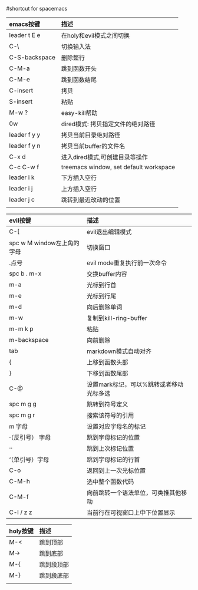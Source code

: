 #shortcut for spacemacs

| emacs按键     | 描述                                   |
|:--------------|:---------------------------------------|
| leader t E e  | 在holy和evil模式之间切换               |
| C-\           | 切换输入法                             |
| C-S-backspace | 删除整行                               |
| C-M-a         | 跳到函数开头                           |
| C-M-e         | 跳到函数结尾                           |
| C-insert      | 拷贝                                   |
| S-insert      | 粘贴                                   |
| M-w ?         | easy-kill帮助                          |
| 0w            | dired模式: 拷贝指定文件的绝对路径      |
| leader f y y  | 拷贝当前目录绝对路径                   |
| leader f y n  | 拷贝当前buffer的文件名                 |
| C-x d         | 进入dired模式,可创建目录等操作         |
| C-c C-w f     | treemacs window, set default workspace |
| leader i k    | 下方插入空行                           |
| leader i j    | 上方插入空行                           |
| leader j c    | 跳转到最近改动的位置                   |
|               |                              |

| evil按键                   | 描述                                    |
|:---------------------------|:----------------------------------------|
| C-[                        | evil退出编辑模式                        |
| spc w M window左上角的字母 | 切换窗口                                |
| .点号                      | evil mode重复执行前一次命令             |
| spc b . m-x                | 交换buffer内容                          |
| m-a                        | 光标到行首                              |
| m-e                        | 光标到行尾                              |
| m-d                        | 向后删除单词                            |
| m-w                        | 复制到kill-ring-buffer                  |
| m-m k p                    | 粘贴                                    |
| m-backspace                | 向前删除                                |
| tab                        | markdown模式自动对齐                    |
| {                          | 上移到函数头部                          |
| }                          | 下移到函数尾部                          |
| C-@                        | 设置mark标记，可以%跳转或者移动光标多选 |
| spc m g g                  | 跳转到符号定义                          |
| spc m g r                  | 搜索该符号的引用                        |
| m 字母                     | 设置对应字母名的标记                    |
| ·（反引号） 字母           | 跳到字母标记的位置                      |
| ··                         | 跳到上次标记位置                        |
| ‘（单引号）字母           | 跳到字母标记的行首                      |
| C-o                        | 返回到上一次光标位置                    |
| C-M-h                      | 选中整个函数代码                        |
| C-M-f                      | 向前跳转一个语法单位，可类推其他移动    |
| C-l / z z                  | 当前行在可视窗口上中下位置显示          |

| holy按键      | 描述       |
|:--------------|:-----------|
| M-<           | 跳到顶部   |
| M->           | 跳到底部   |
| M-{           | 跳到段顶部 |
| M-}           | 跳到段底部 |
|               |       |
